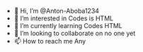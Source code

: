- 👋 Hi, I’m @Anton-Aboba1234
- 👀 I’m interested in Codes is HTML
- 🌱 I’m currently learning Codes HTML
- 💞️ I’m looking to collaborate on no one yet
- 📫 How to reach me Any

<!---
Anton-Aboba1234/Anton-Aboba1234 is a ✨ special ✨ repository because its `README.md` (this file) appears on your GitHub profile.
You can click the Preview link to take a look at your changes.
--->
